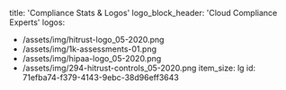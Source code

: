 title: 'Compliance Stats & Logos'
logo_block_header: 'Cloud Compliance Experts'
logos:
  - /assets/img/hitrust-logo_05-2020.png
  - /assets/img/1k-assessments-01.png
  - /assets/img/hipaa-logo_05-2020.png
  - /assets/img/294-hitrust-controls_05-2020.png
item_size: lg
id: 71efba74-f379-4143-9ebc-38d96eff3643
